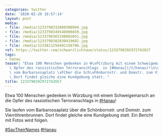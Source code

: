 ```yaml
---
categories: twitter
date: '2020-02-29 16:57:14'
layout: post
media:
- file: /media/1233798332889300994.jpg
- file: /media/1233798349540806659.jpg
- file: /media/1233798365198082051.jpg
- file: /media/1233798382830919682.jpg
- file: /media/1233811256492150786.jpg
ref: https://twitter.com/schwarzlichtwue/status/1233798392972742657
tags:
- hanau
teaser: "Etwa 100 Menschen gedenken in W\xFCrzburg mit einem Schweigemarsch an die\
  \ Opfer des rassistischen Terroranschlags  in [#Hanau](/t/hanau)!\n\n\n\nSie laufen\
  \ vom Barbarossaplatz \xFCber die Sch\xF6nbornstr. und Domstr. zum Vierr\xF6hrenbrunnen.\
  \ Dort findet gleiche eine Kundgebung statt. "
title: 1233798392972742657
---
```

Etwa 100 Menschen gedenken in Würzburg mit einem Schweigemarsch an die Opfer des rassistischen Terroranschlags  in [#Hanau](/t/hanau)!



Sie laufen vom Barbarossaplatz über die Schönbornstr. und Domstr. zum Vierröhrenbrunnen. Dort findet gleiche eine Kundgebung statt. 
Ein Bericht mit Fotos wird folgen. 



[#SayTheirNames](/t/saytheirnames) [#Hanau](/t/hanau) 